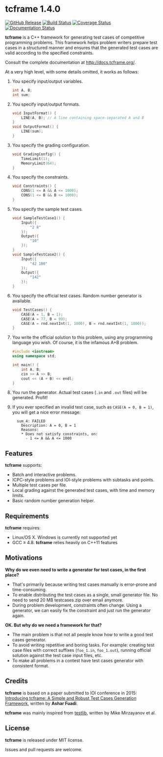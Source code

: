 # tcframe 1.4.0

[![GitHub Release](https://img.shields.io/github/release/tcframe/tcframe.svg)](https://github.com/tcframe/tcframe)
[![Build Status](https://img.shields.io/travis/tcframe/tcframe/master.svg)](https://travis-ci.org/tcframe/tcframe)
[![Coverage Status](https://img.shields.io/codecov/c/github/tcframe/tcframe/master.svg)](http://codecov.io/github/tcframe/tcframe?branch=master)
[![Documentation Status](https://readthedocs.org/projects/tcframe/badge/?version=latest)](http://docs.tcframe.org/)

**tcframe** is a C++ framework for generating test cases of competitive programming problems. This framework helps problem writers prepare test cases in a structured manner and ensures that the generated test cases are valid according to the specified constraints.

Consult the complete documentation at http://docs.tcframe.org/.

At a very high level, with some details omitted, it works as follows:

1. You specify input/output variables.

    ```cpp
    int A, B;
    int sum;
    ```

1. You specify input/output formats.

    ```cpp
    void InputFormat() {
        LINE(A, B); // A line containing space-separated A and B
    }
    void OutputFormat() {
        LINE(sum);
    }
    ```

1. You specify the grading configuration.

    ```cpp
    void GradingConfig() {
        TimeLimit(1);
        MemoryLimit(64);
    }
    ```

1. You specify the constraints.

    ```cpp
    void Constraints() {
        CONS(1 <= A && A <= 1000);
        CONS(1 <= B && B <= 1000);
    }
    ```

1. You specify the sample test cases.

    ```cpp
    void SampleTestCase1() {
        Input({
            "2 8"
        });
        Output({
            "10"
        });
    }
    void SampleTestCase2() {
        Input({
            "42 100"
        });
        Output({
            "142"
        });
    }
    ```

1. You specify the official test cases. Random number generator is available.

    ```cpp
    void TestCases() {
        CASE(A = 1, B = 1);
        CASE(A = 77, B = 99);
        CASE(A = rnd.nextInt(1, 1000), B = rnd.nextInt(1, 1000));
    }
    ```

1. You write the official solution to this problem, using any programming language you wish. Of course, it is the infamous A+B problem.

    ```cpp
    #include <iostream>
    using namespace std;

    int main() {
        int A, B;
        cin >> A >> B;
        cout << (A + B) << endl;
    }
    ```

1. You run the generator. Actual test cases (`.in` and `.out` files) will be generated. Profit!

1. If you ever specified an invalid test case, such as `CASE(A = 0, B = 1)`, you will get a nice error message:

	```
      sum_4: FAILED
        Description: A = 0, B = 1
        Reasons:
        * Does not satisfy constraints, on:
          - 1 <= A && A <= 1000
	```

## Features

**tcframe** supports:

- Batch and interactive problems.
- ICPC-style problems and IOI-style problems with subtasks and points.
- Multiple test cases per file.
- Local grading against the generated test cases, with time and memory limits.
- Basic random number generation helper.

## Requirements

**tcframe** requires:

- Linux/OS X. Windows is currently not supported yet
- GCC ≥ 4.8. **tcframe** relies heavily on C++11 features

## Motivations

**Why do we even need to write a generator for test cases, in the first place?**

- That's primarily because writing test cases manually is error-prone and time-consuming.
- To enable distributing the test cases as a single, small generator file. No need to send 20 MB testcases.zip over email anymore.
- During problem development, constraints often change. Using a generator, we can easily fix the constraint and just run the generator again.

**OK. But why do we need a framework for that?**

- The main problem is that not all people know how to write a good test cases generator.
- To avoid writing repetitive and boring tasks. For example: creating test case files with correct suffixes (`foo_1.in`, `foo_1.out`), running official solution against the test case input files, etc.
- To make all problems in a contest have test cases generator with consistent format.

## Credits

**tcframe** is based on a paper submitted to IOI conference in 2015: [Introducing tcframe: A Simple and Robust Test Cases Generation Framework](http://ioinformatics.org/oi/files/volume9.pdf#page=59), written by **Ashar Fuadi**.

**tcframe** was mainly inspired from [testlib](https://github.com/MikeMirzayanov/testlib), written by Mike Mirzayanov et al.

## License

**tcframe** is released under MIT license.

Issues and pull requests are welcome.
